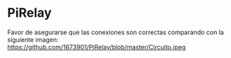 # PiRelay
Favor de asegurarse que las conexiones son correctas comparando con la siguiente imagen:
https://github.com/1673901/PiRelay/blob/master/Circuito.jpeg
